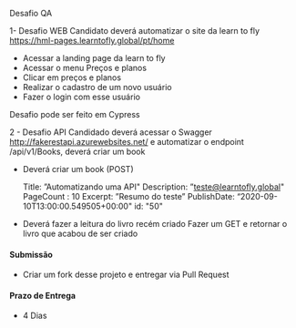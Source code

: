 Desafio QA 

1- Desafio WEB 
Candidato deverá automatizar o site da learn to fly https://hml-pages.learntofly.global/pt/home

- Acessar a landing page da learn to fly
- Acessar o menu Preços e planos 
- Clicar em preços e planos 
- Realizar o cadastro de um novo usuário
- Fazer o login com esse usuário 

Desafio pode ser feito em Cypress

2 - Desafio API 
Candidado deverá acessar o Swagger http://fakerestapi.azurewebsites.net/
e automatizar o endpoint /api/v1/Books, deverá criar um book 

- Deverá criar um book (POST)

  Title: ”Automatizando uma API"
  Description: ”teste@learntofly.global"
  PageCount : 10
  Excerpt: ”Resumo do teste”
  PublishDate: “2020-09-10T13:00:00.549505+00:00"
  id: "50"

- Deverá fazer a leitura do livro recém criado
Fazer um GET e retornar o livro que acabou de ser criado

#### Submissão
 - Criar um fork desse projeto e entregar via Pull Request

#### Prazo de Entrega
 - 4 Dias
